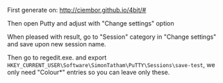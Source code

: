 First generate on: http://ciembor.github.io/4bit/#

Then open Putty and adjust with "Change settings" option

When pleased with result, go to "Session" category in "Change settings" and save upon new session name.

Then go to regedit.exe. and export `HKEY_CURRENT_USER\Software\SimonTatham\PuTTY\Sessions\save-test`, we only need "Colour*" entries so you
can leave only these.
